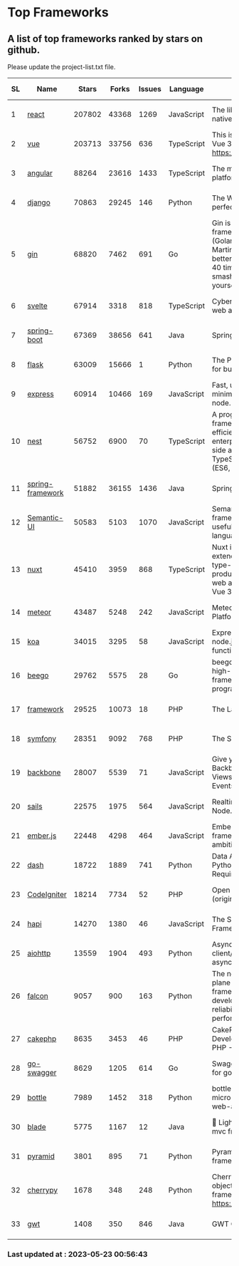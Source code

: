 # Top Frameworks
## A list of top frameworks ranked by stars on github.  
Please update the project-list.txt file.

| SL| Name  | Stars| Forks| Issues | Language | Description | Last Commit |
| --| ------| -----| ---- | ------ | -------- | ----------- | ----------- |
| 1 | [react](https://github.com/facebook/react) | 207802 | 43368 | 1269 | JavaScript | The library for web and native user interfaces | 2023-05-20 00:52:17 |
| 2 | [vue](https://github.com/vuejs/vue) | 203713 | 33756 | 636 | TypeScript | This is the repo for Vue 2. For Vue 3, go to https://github.com/vuejs/core | 2023-04-27 09:43:19 |
| 3 | [angular](https://github.com/angular/angular) | 88264 | 23616 | 1433 | TypeScript | The modern web developer’s platform | 2023-05-22 17:36:33 |
| 4 | [django](https://github.com/django/django) | 70863 | 29245 | 146 | Python | The Web framework for perfectionists with deadlines. | 2023-05-22 14:48:06 |
| 5 | [gin](https://github.com/gin-gonic/gin) | 68820 | 7462 | 691 | Go | Gin is a HTTP web framework written in Go (Golang). It features a Martini-like API with much better performance -- up to 40 times faster. If you need smashing performance, get yourself some Gin. | 2023-05-10 09:19:26 |
| 6 | [svelte](https://github.com/sveltejs/svelte) | 67914 | 3318 | 818 | TypeScript | Cybernetically enhanced web apps | 2023-05-09 18:01:56 |
| 7 | [spring-boot](https://github.com/spring-projects/spring-boot) | 67369 | 38656 | 641 | Java | Spring Boot | 2023-05-22 14:31:55 |
| 8 | [flask](https://github.com/pallets/flask) | 63009 | 15666 | 1 | Python | The Python micro framework for building web applications. | 2023-05-09 19:38:00 |
| 9 | [express](https://github.com/expressjs/express) | 60914 | 10466 | 169 | JavaScript | Fast, unopinionated, minimalist web framework for node. | 2023-03-14 02:59:15 |
| 10 | [nest](https://github.com/nestjs/nest) | 56752 | 6900 | 70 | TypeScript | A progressive Node.js framework for building efficient, scalable, and enterprise-grade server-side applications on top of TypeScript & JavaScript (ES6, ES7, ES8) 🚀 | 2023-05-22 07:15:06 |
| 11 | [spring-framework](https://github.com/spring-projects/spring-framework) | 51882 | 36155 | 1436 | Java | Spring Framework | 2023-05-22 16:07:32 |
| 12 | [Semantic-UI](https://github.com/Semantic-Org/Semantic-UI) | 50583 | 5103 | 1070 | JavaScript | Semantic is a UI component framework based around useful principles from natural language. | 2023-01-11 17:05:32 |
| 13 | [nuxt](https://github.com/nuxt/nuxt) | 45410 | 3959 | 868 | TypeScript | Nuxt is an intuitive and extendable way to create type-safe, performant and production-grade full-stack web apps and websites with Vue 3. | 2023-05-22 23:09:05 |
| 14 | [meteor](https://github.com/meteor/meteor) | 43487 | 5248 | 242 | JavaScript | Meteor, the JavaScript App Platform | 2023-05-17 13:57:20 |
| 15 | [koa](https://github.com/koajs/koa) | 34015 | 3295 | 58 | JavaScript | Expressive middleware for node.js using ES2017 async functions | 2023-05-17 07:50:49 |
| 16 | [beego](https://github.com/beego/beego) | 29762 | 5575 | 28 | Go | beego is an open-source, high-performance web framework for the Go programming language. | 2023-05-21 07:20:12 |
| 17 | [framework](https://github.com/laravel/framework) | 29525 | 10073 | 18 | PHP | The Laravel Framework. | 2023-05-22 15:56:05 |
| 18 | [symfony](https://github.com/symfony/symfony) | 28351 | 9092 | 768 | PHP | The Symfony PHP framework | 2023-05-22 17:46:18 |
| 19 | [backbone](https://github.com/jashkenas/backbone) | 28007 | 5539 | 71 | JavaScript | Give your JS App some Backbone with Models, Views, Collections, and Events | 2023-01-04 11:09:21 |
| 20 | [sails](https://github.com/balderdashy/sails) | 22575 | 1975 | 564 | JavaScript | Realtime MVC Framework for Node.js | 2023-05-19 21:35:57 |
| 21 | [ember.js](https://github.com/emberjs/ember.js) | 22448 | 4298 | 464 | JavaScript | Ember.js - A JavaScript framework for creating ambitious web applications | 2023-05-22 20:09:35 |
| 22 | [dash](https://github.com/plotly/dash) | 18722 | 1889 | 741 | Python | Data Apps & Dashboards for Python. No JavaScript Required. | 2023-05-19 14:05:12 |
| 23 | [CodeIgniter](https://github.com/bcit-ci/CodeIgniter) | 18214 | 7734 | 52 | PHP | Open Source PHP Framework (originally from EllisLab) | 2023-04-07 17:57:13 |
| 24 | [hapi](https://github.com/hapijs/hapi) | 14270 | 1380 | 46 | JavaScript | The Simple, Secure Framework Developers Trust | 2023-04-24 22:09:20 |
| 25 | [aiohttp](https://github.com/aio-libs/aiohttp) | 13559 | 1904 | 493 | Python | Asynchronous HTTP client/server framework for asyncio and Python | 2023-05-19 20:31:55 |
| 26 | [falcon](https://github.com/falconry/falcon) | 9057 | 900 | 163 | Python | The no-magic web data plane API and microservices framework for Python developers, with a focus on reliability, correctness, and performance at scale. | 2023-01-18 20:42:26 |
| 27 | [cakephp](https://github.com/cakephp/cakephp) | 8635 | 3453 | 46 | PHP | CakePHP: The Rapid Development Framework for PHP - Official Repository | 2023-05-17 14:26:58 |
| 28 | [go-swagger](https://github.com/go-swagger/go-swagger) | 8629 | 1205 | 614 | Go | Swagger 2.0 implementation for go | 2023-05-19 23:30:56 |
| 29 | [bottle](https://github.com/bottlepy/bottle) | 7989 | 1452 | 318 | Python | bottle.py is a fast and simple micro-framework for python web-applications. | 2022-09-05 15:24:52 |
| 30 | [blade](https://github.com/lets-blade/blade) | 5775 | 1167 | 12 | Java | :rocket: Lightning fast and elegant mvc framework for Java8 | 2022-05-10 12:38:06 |
| 31 | [pyramid](https://github.com/Pylons/pyramid) | 3801 | 895 | 71 | Python | Pyramid - A Python web framework | 2023-05-11 06:49:29 |
| 32 | [cherrypy](https://github.com/cherrypy/cherrypy) | 1678 | 348 | 248 | Python | CherryPy is a pythonic, object-oriented HTTP framework.      https://cherrypy.dev | 2023-05-04 23:04:12 |
| 33 | [gwt](https://github.com/gwtproject/gwt) | 1408 | 350 | 846 | Java | GWT Open Source Project | 2023-05-18 18:06:15 |

### Last updated at : 2023-05-23 00:56:43
